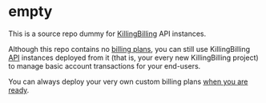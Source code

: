 empty
=====
This is a source repo dummy for [KillingBilling](https://www.killingbilling.com/) API instances.

Although this repo contains no [billing plans](https://www.killingbilling.com/docs/billing-plans), you can still use KillingBilling [API](https://www.killingbilling.com/docs/api-reference) instances deployed from it (that is, your every new KillingBilling project) to manage basic account transactions for your end-users.

You can always deploy your very own custom billing plans [when you are ready](https://www.killingbilling.com/docs/getting-started).
